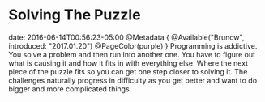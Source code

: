 # Solving The Puzzle
date: 2016-06-14T00:56:23-05:00
@Metadata {
  @Available("Brunow", introduced: "2017.01.20")
  @PageColor(purple)
}
Programming is addictive. You solve a problem and then run into another one. You have to figure out what is causing it and how it fits in with everything else. Where the next piece of the puzzle fits so you can get one step closer to solving it. The challenges naturally progress in difficulty as you get better and want to do bigger and more complicated things.

